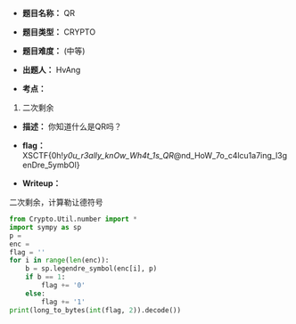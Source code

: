 * **题目名称：** QR

* **题目类型：** CRYPTO

* **题目难度：** (中等)

* **出题人：** HvAng

* **考点：**  

1. 二次剩余

* **描述：**  你知道什么是QR吗？

* **flag：** XSCTF{0h!_y0u_r3ally_knOw_Wh4t_1s_QR_@nd_HoW_7o_c4lcu1a7ing_l3genDre_5ymbOl}

* **Writeup：**

二次剩余，计算勒让德符号

```py
from Crypto.Util.number import *
import sympy as sp
p = 
enc = 
flag = ''
for i in range(len(enc)):
    b = sp.legendre_symbol(enc[i], p)
    if b == 1:
        flag += '0'
    else:
        flag += '1'
print(long_to_bytes(int(flag, 2)).decode())
```
